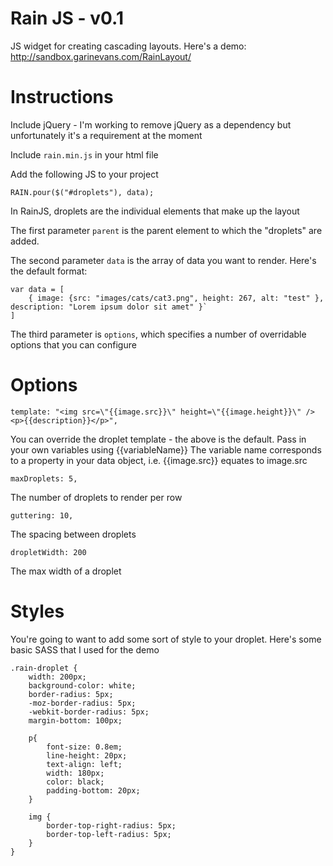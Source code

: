 Rain JS - v0.1
==============

JS widget for creating cascading layouts. Here's a demo: http://sandbox.garinevans.com/RainLayout/

Instructions
==============

Include jQuery - I'm working to remove jQuery as a dependency but unfortunately it's a requirement at the moment

Include `rain.min.js` in your html file

Add the following JS to your project

`RAIN.pour($("#droplets"), data);`

In RainJS, droplets are the individual elements that make up the layout

The first parameter `parent` is the parent element to which the "droplets" are added. 

The second parameter `data` is the array of data you want to render. Here's the default format:

    var data = [
        { image: {src: "images/cats/cat3.png", height: 267, alt: "test" }, description: "Lorem ipsum dolor sit amet" }`
    ]

The third parameter is `options`, which specifies a number of overridable options that you can configure

Options
=======

    template: "<img src=\"{{image.src}}\" height=\"{{image.height}}\" /><p>{{description}}</p>",

You can override the droplet template - the above is the default. Pass in your own variables using {{variableName}}
The variable name corresponds to a property in your data object, i.e. {{image.src}} equates to image.src

    maxDroplets: 5,

The number of droplets to render per row

    guttering: 10,

The spacing between droplets
	
	dropletWidth: 200

The max width of a droplet

Styles
======

You're going to want to add some sort of style to your droplet. Here's some basic SASS that I used for the demo

	.rain-droplet {
		width: 200px;
		background-color: white;
		border-radius: 5px;
		-moz-border-radius: 5px;
		-webkit-border-radius: 5px;
		margin-bottom: 100px;

		p{
			font-size: 0.8em;
			line-height: 20px;
			text-align: left;
			width: 180px;
			color: black;
			padding-bottom: 20px;
		}

		img {
			border-top-right-radius: 5px;
			border-top-left-radius: 5px;
		}
	}